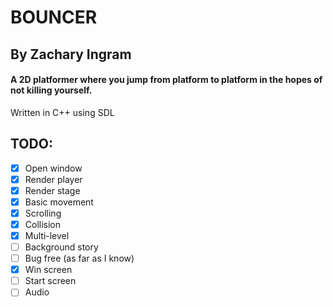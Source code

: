 # BOUNCER
## By Zachary Ingram
#### A 2D platformer where you jump from platform to platform in the hopes of not killing yourself.
Written in C++ using SDL

## TODO:
- [x] Open window
- [x] Render player
- [x] Render stage
- [x] Basic movement
- [x] Scrolling
- [x] Collision
- [x] Multi-level
- [ ] Background story
- [ ] Bug free (as far as I know)
- [x] Win screen
- [ ] Start screen
- [ ] Audio